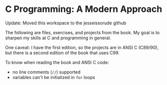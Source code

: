 # C Programming: A Modern Approach

Update: Moved this workspace to the jesseissorude github

The following are files, exercises, and projects from the book.  My goal is to sharpen my skills at C and programming in general.

One caveat: I have the first edition, so the projects are in ANSI C (C89/90), but there is a second edition of the book that uses C99.

To know when reading the book and ANSI C code:

- no line comments (`//`) supported
- variables can't be initialized in `for` loops
